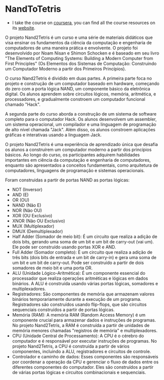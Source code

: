 # NandToTetris
- I take the course on [coursera](https://www.coursera.org/learn/build-a-computer/home/week/1), you can find all the course resources
on its [website](https://www.nand2tetris.org/).




O projeto Nand2Tetris é um curso e uma série de materiais didáticos que visa ensinar os fundamentos da ciência da computação e engenharia de computadores de uma maneira prática e envolvente. O projeto foi desenvolvido por Noam Nisan e Shimon Schocken e é baseado em seu livro "The Elements of Computing Systems: Building a Modern Computer from First Principles" (Os Elementos dos Sistemas de Computação: Construindo um Computador Moderno a partir dos Primeiros Princípios).

O curso Nand2Tetris é dividido em duas partes. A primeira parte foca no projeto e construção de um computador baseado em hardware, começando do zero com a porta lógica NAND, um componente básico da eletrônica digital. Os alunos aprendem sobre circuitos lógicos, memória, aritmética, e processadores, e gradualmente constroem um computador funcional chamado "Hack".

A segunda parte do curso aborda a construção de um sistema de software completo para o computador Hack. Os alunos desenvolvem um assembler, um sistema operacional, um compilador e uma linguagem de programação de alto nível chamada "Jack". Além disso, os alunos constroem aplicações gráficas e interativas usando a linguagem Jack.

O projeto Nand2Tetris é uma experiência de aprendizado única que desafia os alunos a construírem um computador moderno a partir dos princípios básicos. Ao longo do curso, os participantes adquirem habilidades importantes em ciência da computação e engenharia de computadores, enquanto são apresentados a conceitos fundamentais, como arquitetura de computadores, linguagens de programação e sistemas operacionais.

Foram construidas a partir de portas NAND as portas lógicas:

- NOT (Inversor)
- AND (E)
- OR (OU)
- NAND (Não E)
- NOR (Não OU)
- XOR (OU Exclusivo)
- XNOR (Não OU Exclusivo)
- MUX (Multiplexador)
- DMUX (Demultiplexador)
- Half Adder (Somador de meio bit): É um circuito que realiza a adição de dois bits, gerando uma soma de um bit e um bit de carry-out (vai um). Ele pode ser construído usando portas XOR e AND.
- Full Adder (Somador completo): É um circuito que realiza a adição de três bits (dois bits de entrada e um bit de carry-in) e gera uma soma de um bit e um bit de carry-out. Pode ser construído a partir de dois somadores de meio bit e uma porta OR.
- ALU (Unidade Lógico-Aritmética): É um componente essencial do processador que realiza operações aritméticas e lógicas em dados binários. A ALU é construída usando várias portas lógicas, somadores e multiplexadores.
- Registradores: São componentes de memória que armazenam valores binários temporariamente durante a execução de um programa. Registradores são construídos usando flip-flops, que são circuitos sequenciais construídos a partir de portas lógicas.
- Memória (RAM): A memória RAM (Random Access Memory) é um componente crucial para armazenar dados e instruções de programas. No projeto Nand2Tetris, a RAM é construída a partir de unidades de memória menores chamadas "registros de memória" e multiplexadores.
- CPU (Unidade Central de Processamento): A CPU é o cérebro do computador e é responsável por executar instruções de programas. No projeto Nand2Tetris, a CPU é construída a partir de vários componentes, incluindo a ALU, registradores e circuitos de controle.
- Controlador e caminho de dados: Esses componentes são responsáveis por coordenar a operação da CPU e gerenciar o fluxo de dados entre os diferentes componentes do computador. Eles são construídos a partir de várias portas lógicas e circuitos combinacionais e sequenciais.

